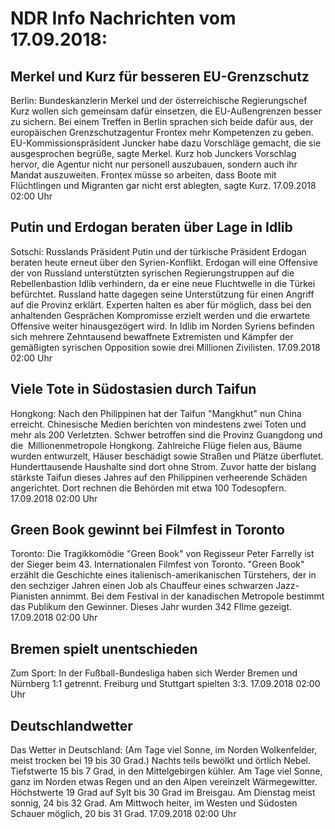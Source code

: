 # NDR Info Nachrichten vom 17.09.2018:


## Merkel und Kurz für besseren EU-Grenzschutz
Berlin: Bundeskanzlerin Merkel und der österreichische Regierungschef Kurz wollen sich gemeinsam dafür einsetzen, die EU-Außengrenzen besser zu sichern. Bei einem Treffen in Berlin sprachen sich beide dafür aus, der europäischen Grenzschutzagentur Frontex mehr Kompetenzen zu geben. EU-Kommissionspräsident Juncker habe dazu Vorschläge gemacht, die sie ausgesprochen begrüße, sagte Merkel. Kurz hob Junckers Vorschlag hervor, die Agentur nicht nur personell auszubauen, sondern auch ihr Mandat auszuweiten. Frontex müsse so arbeiten, dass Boote mit Flüchtlingen und Migranten gar nicht erst ablegten, sagte Kurz. 17.09.2018 02:00 Uhr 

## Putin und Erdogan beraten über Lage in Idlib
Sotschi: 			Russlands Präsident Putin und der türkische Präsident Erdogan beraten heute erneut über den Syrien-Konflikt. Erdogan will eine Offensive der von Russland unterstützten syrischen Regierungstruppen auf die Rebellenbastion Idlib verhindern, da er eine neue Fluchtwelle in die Türkei befürchtet. Russland hatte dagegen seine Unterstützung für einen Angriff auf die Provinz erklärt. Experten halten es aber für möglich, dass bei den anhaltenden Gesprächen Kompromisse erzielt werden und die erwartete Offensive weiter hinausgezögert wird. In Idlib im Norden Syriens befinden sich mehrere Zehntausend bewaffnete Extremisten und Kämpfer der gemäßigten syrischen Opposition sowie drei Millionen Zivilisten. 17.09.2018 02:00 Uhr 

## Viele Tote in Südostasien durch Taifun
Hongkong: Nach den Philippinen hat der Taifun "Mangkhut" nun China erreicht. Chinesische Medien berichten von mindestens zwei Toten und mehr als 200 Verletzten. Schwer betroffen sind die Provinz Guangdong und die  Millionenmetropole Hongkong. Zahlreiche Flüge fielen aus, Bäume wurden entwurzelt, Häuser beschädigt sowie Straßen und Plätze überflutet. Hunderttausende Haushalte sind dort ohne Strom. Zuvor hatte der bislang stärkste Taifun dieses Jahres auf den Philippinen verheerende Schäden angerichtet. Dort rechnen die Behörden mit etwa 100 Todesopfern. 17.09.2018 02:00 Uhr 

## Green Book gewinnt bei Filmfest in Toronto
Toronto:	Die Tragikkomödie  "Green Book" von Regisseur Peter Farrelly ist der Sieger beim 43. Internationalen Filmfest von Toronto. "Green Book" erzählt die Geschichte eines italienisch-amerikanischen Türstehers, der in den sechziger Jahren einen Job als Chauffeur eines schwarzen Jazz-Pianisten annimmt. Bei dem Festival in der kanadischen Metropole bestimmt das Publikum den Gewinner. Dieses Jahr wurden 342 FIlme gezeigt. 17.09.2018 02:00 Uhr 

## Bremen spielt unentschieden
Zum Sport: In der Fußball-Bundesliga haben sich Werder Bremen und Nürnberg 1:1 getrennt. Freiburg und Stuttgart spielten 3:3. 17.09.2018 02:00 Uhr 

## Deutschlandwetter
Das Wetter in Deutschland:
(Am Tage viel Sonne, im Norden Wolkenfelder, meist trocken bei 19 bis 30 Grad.) Nachts teils bewölkt und örtlich Nebel. Tiefstwerte 15 bis 7 Grad, in den Mittelgebirgen kühler. Am Tage viel Sonne, ganz im Norden etwas Regen und an den Alpen vereinzelt Wärmegewitter. Höchstwerte 19 Grad auf Sylt bis 30 Grad im Breisgau. Am Dienstag meist sonnig, 24 bis 32 Grad. Am Mittwoch heiter, im Westen und Südosten Schauer möglich, 20 bis 31 Grad. 17.09.2018 02:00 Uhr 
